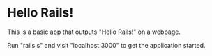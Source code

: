 # Hello Rails!

This is a basic app that outputs "Hello Rails!" on a webpage.

Run "rails s" and visit "localhost:3000" to get the application started.
